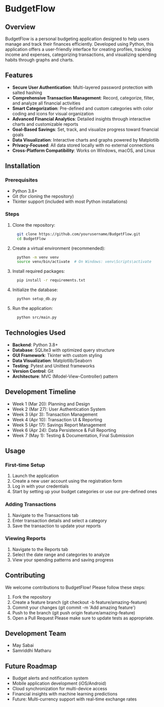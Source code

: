 # BudgetFlow
## Overview

BudgetFlow is a personal budgeting application designed to help users manage and track their finances efficiently. Developed using Python, this application offers a user-friendly interface for creating profiles, tracking income and expenses, categorizing transactions, and visualizing spending habits through graphs and charts.


## Features
- **Secure User Authentication**: Multi-layered password protection with salted hashing
- **Comprehensive Transaction Management**: Record, categorize, filter, and analyze all financial activities
- **Smart Categorization**: Pre-defined and custom categories with color coding and icons for visual organization
- **Advanced Financial Analytics**: Detailed insights through interactive charts and customizable reports
- **Goal-Based Savings**: Set, track, and visualize progress toward financial goals
- **Data Visualization**: Interactive charts and graphs powered by Matplotlib
- **Privacy-Focused**: All data stored locally with no external connections
- **Cross-Platform Compatibility**: Works on Windows, macOS, and Linux


## Installation
### Prerequisites

- Python 3.8+
- Git (for cloning the repository)
- Tkinter support (included with most Python installations)

### Steps

1. Clone the repository:
   ```bash
     git clone https://github.com/yourusername/BudgetFlow.git
     cd BudgetFlow
   ```

2. Create a virtual environment (recommended):
   ```bash
     python -m venv venv
     source venv/bin/activate  # On Windows: venv\Scripts\activate
   ```

3. Install required packages:
   ```bash
     pip install -r requirements.txt
   ```

4. Initialize the database:
   ```bash
     python setup_db.py
   ```

5. Run the application:
   ```bash
     python src/main.py
   ```


## Technologies Used

- **Backend**: Python 3.8+
- **Database**: SQLite3 with optimized query structure
- **GUI Framework**: Tkinter with custom styling
- **Data Visualization**: Matplotlib/Seaborn
- **Testing**: Pytest and Unittest frameworks
- **Version Control**: Git
- **Architecture**: MVC (Model-View-Controller) pattern


## Development Timeline

- Week 1 (Mar 20): Planning and Design
- Week 2 (Mar 27): User Authentication System
- Week 3 (Apr 3): Transaction Management
- Week 4 (Apr 10): Transaction UI & Reporting
- Week 5 (Apr 17): Savings Report Management
- Week 6 (Apr 24): Data Persistence & Full Reporting
- Week 7 (May 1): Testing & Documentation, Final Submission


## Usage
### First-time Setup
1. Launch the application
2. Create a new user account using the registration form
3. Log in with your credentials
4. Start by setting up your budget categories or use our pre-defined ones

### Adding Transactions
1. Navigate to the Transactions tab
2. Enter transaction details and select a category
3. Save the transaction to update your reports

### Viewing Reports
1. Navigate to the Reports tab
2. Select the date range and categories to analyze
3. View your spending patterns and saving progress


## Contributing
We welcome contributions to BudgetFlow! Please follow these steps:
1. Fork the repository
2. Create a feature branch (git checkout -b feature/amazing-feature)
3. Commit your changes (git commit -m 'Add amazing feature')
4. Push to the branch (git push origin feature/amazing-feature)
5. Open a Pull Request
Please make sure to update tests as appropriate.


## Development Team
- May Sabai
- Samriddhi Matharu


## Future Roadmap
- Budget alerts and notification system
- Mobile application development (iOS/Android)
- Cloud synchronization for multi-device access
- Financial insights with machine learning predictions
- Future: Multi-currency support with real-time exchange rates